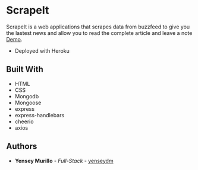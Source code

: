 
# ScrapeIt

ScrapeIt is a web applications that scrapes data from buzzfeed to give you the lastest news and
allow you to read the complete article and leave a note [Demo](https://scrapeit-yensey.herokuapp.com).

* Deployed with Heroku

## Built With

* HTML
* CSS
* Mongodb
* Mongoose
* express
* express-handlebars
* cheerio
* axios

## Authors

* **Yensey Murillo** - *Full-Stack* - [yenseydm](https://github.com/yenseydm)


